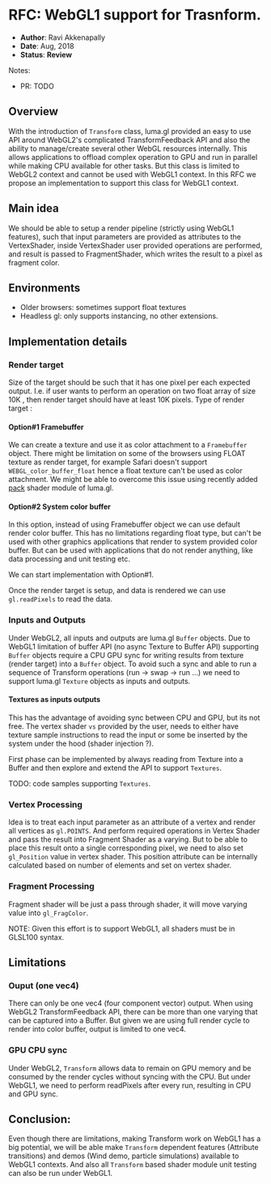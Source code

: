 # RFC: WebGL1 support for Trasnform.

* **Author**: Ravi Akkenapally
* **Date**: Aug, 2018
* **Status**: **Review**

Notes:
* PR: TODO


## Overview

With the introduction of `Transform` class, luma.gl provided an easy to use API around WebGL2's complicated TransformFeedback API and also the ability to manage/create several other WebGL resources internally. This allows applications to offload complex operation to GPU and run in parallel while making CPU available for other tasks. But this class is limited to WebGL2 context and cannot be used with WebGL1 context. In this RFC we propose an implementation to support this class for WebGL1 context.

## Main idea

We should be able to setup a render pipeline (strictly using WebGL1 features), such that input parameters are provided as attributes to the VertexShader, inside VertexShader user provided operations are performed, and result is passed to FragmentShader, which writes the result to a pixel as fragment color.

## Environments

* Older browsers: sometimes support float textures
* Headless gl: only supports instancing, no other extensions.

## Implementation details

### Render target

Size of the target should be such that it has one pixel per each expected output. I.e. if user wants to perform an operation on two float array of size 10K , then render target should have at least 10K pixels. Type of render target :

#### Option#1 Framebuffer

We can create a texture and use it as color attachment to a `Framebuffer` object. There might be limitation on some of the browsers using FLOAT texture as render target, for example Safari doesn't support `WEBGL_color_buffer_float` hence a float texture can't be used as color attachment. We might be able to overcome this issue using recently added [pack](https://github.com/uber/luma.gl/blob/master/modules/imageprocessing/src/modules/pack.md) shader module of luma.gl.

#### Option#2 System color buffer

In this option, instead of using Framebuffer object we can use default render color buffer. This has no limitations regarding float type, but can't be used with other graphics applications that render to system provided color buffer. But can be used with applications that do not render anything, like data processing and unit testing etc.

We can start implementation with Option#1.

Once the render target is setup, and data is rendered we can use `gl.readPixels` to read the data.

### Inputs and Outputs

Under WebGL2, all inputs and outputs are luma.gl `Buffer` objects. Due to WebGL1 limitation of buffer API (no async Texture to Buffer API) supporting `Buffer` objects require a CPU GPU sync for writing results from texture (render target) into a `Buffer`  object. To avoid such a sync and able to run a sequence of Transform operations (run -> swap -> run ...) we need to support luma.gl `Texture` objects as inputs and outputs.

#### Textures as inputs outputs

This has the advantage of avoiding sync between CPU and GPU, but its not free. The vertex shader `vs` provided by the user, needs to either have texture sample instructions to read the input or some be inserted by the system under the hood (shader injection ?).

First phase can be implemented by always reading from Texture into a Buffer and then explore and extend the API to support `Textures`.

TODO: code samples supporting `Textures`.

### Vertex Processing

Idea is to treat each input parameter as an attribute of a vertex and render all vertices as `gl.POINTS`. And perform required operations in Vertex Shader and pass the result into Fragment Shader as a varying. But to be able to place this result onto a single corresponding pixel, we need to also set `gl_Position` value in vertex shader. This position attribute can be internally calculated based on number of elements and set on vertex shader.

### Fragment Processing

Fragment shader will be just a pass through shader, it will move varying value into `gl_FragColor`.

NOTE: Given this effort is to support WebGL1, all shaders must be in GLSL100 syntax.

## Limitations

### Ouput (one vec4)

There can only be one vec4 (four component vector) output. When using WebGL2 TransformFeedback API, there can be more than one varying that can be captured into a Buffer. But given we are using full render cycle to render into color buffer, output is limited to one vec4.

### GPU CPU sync

Under WebGL2, `Transform` allows data to remain on GPU memory and be consumed by the render cycles without syncing with the CPU. But under WebGL1, we need to perform readPixels after every run, resulting in CPU and GPU sync.

## Conclusion:

Even though there are limitations, making Transform work on WebGL1 has a big potential, we will be able make `Transform` dependent features (Attribute transitions) and demos (Wind demo, particle simulations) available to WebGL1 contexts. And also all `Transform` based shader module unit testing can also be run under WebGL1.
